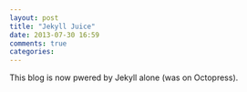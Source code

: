 ```yaml
---
layout: post
title: "Jekyll Juice"
date: 2013-07-30 16:59
comments: true
categories:
---
```

This blog is now pwered by Jekyll alone (was on Octopress).